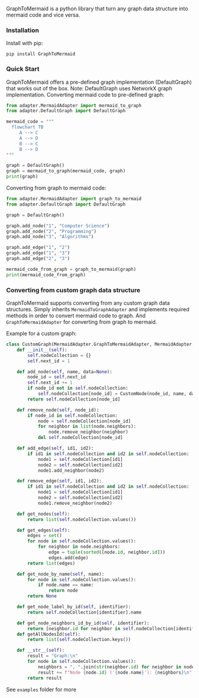 GraphToMermaid is a python library that turn any graph data structure into mermaid code and vice versa.

### Installation
Install with pip:

```
pip install GraphToMermaid
```

### Quick Start
GraphToMermaid offers a pre-defined graph implementation (DefaultGraph) that works out of the box. 
Note: DefaultGraph uses NetworkX graph implementation.
Converting mermaid code to pre-defined graph:
```python
from adapter.MermaidAdapter import mermaid_to_graph
from adapter.DefaultGraph import DefaultGraph

mermaid_code = """
  flowchart TB
     A --> C
     A --> D
     B --> C
     B --> D
"""

graph = DefaultGraph()
graph = mermaid_to_graph(mermaid_code, graph)
print(graph)
```

Converting from graph to mermaid code:
```python
from adapter.MermaidAdapter import graph_to_mermaid
from adapter.DefaultGraph import DefaultGraph

graph = DefaultGraph()

graph.add_node("1", "Computer Science")
graph.add_node("2", "Programming")
graph.add_node("3", "Algorithms")

graph.add_edge("1", "2")
graph.add_edge("1", "3")
graph.add_edge("2", "3")

mermaid_code_from_graph = graph_to_mermaid(graph)
print(mermaid_code_from_graph)
```

### Converting from custom graph data structure
GraphToMermaid supports converting from any custom graph data structures.
Simply inherits ```MermaidToGraphAdapter``` and implements required methods in order to convert mermaid code to graph.
And ```GraphToMermaidAdapter``` for converting from graph to mermaid.

Example for a custom graph:
```python
class CustomGraph(MermaidAdapter.GraphToMermaidAdapter, MermaidAdapter.MermaidToGraphAdapter):
    def __init__(self):
        self.nodeCollection = {}
        self.next_id = 1

    def add_node(self, name, data=None):
        node_id = self.next_id
        self.next_id += 1
        if node_id not in self.nodeCollection:
            self.nodeCollection[node_id] = CustomNode(node_id, name, data)
        return self.nodeCollection[node_id]

    def remove_node(self, node_id):
        if node_id in self.nodeCollection:
            node = self.nodeCollection[node_id]
            for neighbor in list(node.neighbors):
                node.remove_neighbor(neighbor)
            del self.nodeCollection[node_id]

    def add_edge(self, id1, id2):
        if id1 in self.nodeCollection and id2 in self.nodeCollection:
            node1 = self.nodeCollection[id1]
            node2 = self.nodeCollection[id2]
            node1.add_neighbor(node2)

    def remove_edge(self, id1, id2):
        if id1 in self.nodeCollection and id2 in self.nodeCollection:
            node1 = self.nodeCollection[id1]
            node2 = self.nodeCollection[id2]
            node1.remove_neighbor(node2)

    def get_nodes(self):
        return list(self.nodeCollection.values())

    def get_edges(self):
        edges = set()
        for node in self.nodeCollection.values():
            for neighbor in node.neighbors:
                edge = tuple(sorted([node.id, neighbor.id]))
                edges.add(edge)
        return list(edges)

    def get_node_by_name(self, name):
        for node in self.nodeCollection.values():
            if node.name == name:
                return node
        return None

    def get_node_label_by_id(self, identifier):
        return self.nodeCollection[identifier].name

    def get_node_neighbors_id_by_id(self, identifier):
        return [neighbor.id for neighbor in self.nodeCollection[identifier].neighbors]
    def getAllNodesId(self):
        return list(self.nodeCollection.keys())

    def __str__(self):
        result = "Graph:\n"
        for node in self.nodeCollection.values():
            neighbors = ", ".join(str(neighbor.id) for neighbor in node.neighbors)
            result += f"Node {node.id} ('{node.name}'): {neighbors}\n"
        return result
```

See ``examples`` folder for more

